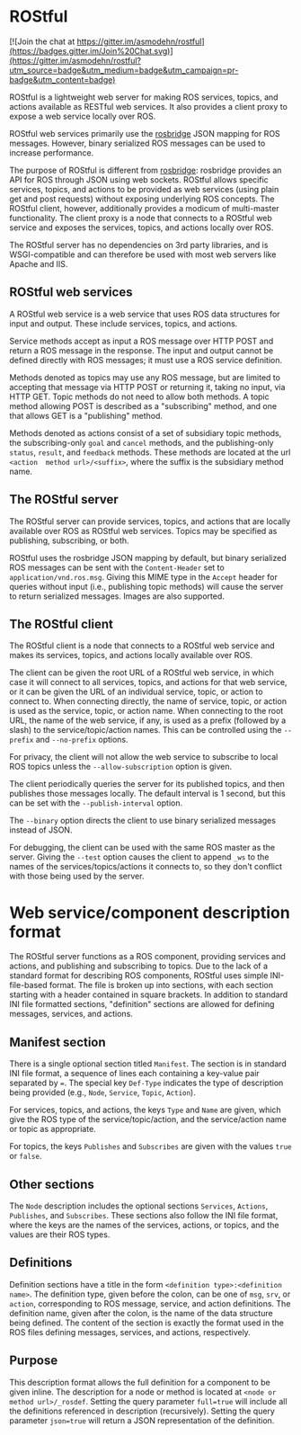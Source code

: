 ROStful
=======

[![Join the chat at https://gitter.im/asmodehn/rostful](https://badges.gitter.im/Join%20Chat.svg)](https://gitter.im/asmodehn/rostful?utm_source=badge&utm_medium=badge&utm_campaign=pr-badge&utm_content=badge)

ROStful is a lightweight web server for making ROS services, topics, and actions available as RESTful web services. It also provides a client proxy to expose a web service locally over ROS.

ROStful web services primarily use the [rosbridge](http://wiki.ros.org/rosbridge_suite) JSON mapping for ROS messages. However, binary serialized ROS messages can be used to increase performance.

The purpose of ROStful is different from [rosbridge](http://wiki.ros.org/rosbridge_suite): rosbridge provides an API for ROS through JSON using web sockets. ROStful allows specific services, topics, and actions to be provided as web services (using plain get and post requests) without exposing underlying ROS concepts.
The ROStful client, however, additionally provides a modicum of multi-master functionality. The client proxy is a node that connects to a ROStful web service and exposes the services, topics, and actions locally over ROS.

The ROStful server has no dependencies on 3rd party libraries, and is WSGI-compatible and can therefore be used with most web servers like Apache and IIS.

ROStful web services
--------------------

A ROStful web service is a web service that uses ROS data structures for input and output. These include services, topics, and actions.

Service methods accept as input a ROS message over HTTP POST and return a ROS message in the response. The input and output cannot be defined directly with ROS messages; it must use a ROS service definition.

Methods denoted as topics may use any ROS message, but are limited to accepting that message via HTTP POST or returning it, taking no input, via HTTP GET. Topic methods do not need to allow both methods. A topic method allowing POST is described as a "subscribing" method, and one that allows GET is a "publishing" method.

Methods denoted as actions consist of a set of subsidiary topic methods, the subscribing-only `goal` and `cancel` methods, and the publishing-only `status`, `result`, and `feedback` methods. These methods are located at the url `<action  method url>/<suffix>`, where the suffix is the subsidiary method name.

The ROStful server
------------------
The ROStful server can provide services, topics, and actions that are locally available over ROS as ROStful web services. Topics may be specified as publishing, subscribing, or both.

ROStful uses the rosbridge JSON mapping by default, but binary serialized ROS messages can be sent with the `Content-Header` set to `application/vnd.ros.msg`. Giving this MIME type in the `Accept` header for queries without input (i.e., publishing topic methods) will cause the server to return serialized messages. Images are also supported.

The ROStful client
------------------
The ROStful client is a node that connects to a ROStful web service and makes its services, topics, and actions locally available over ROS.

The client can be given the root URL of a ROStful web service, in which case it will connect to all services, topics, and actions for that web service, or it can be given the URL of an individual service, topic, or action to connect to.
When connecting directly, the name of service, topic, or action is used as the service, topic, or action name. When connecting to the root URL, the name of the web service, if any, is used as a prefix (followed by a slash) to the service/topic/action names. This can be controlled using the `--prefix` and `--no-prefix` options.

For privacy, the client will not allow the web service to subscribe to local ROS topics unless the `--allow-subscription` option is given.

The client periodically queries the server for its published topics, and then publishes those messages locally. The default interval is 1 second, but this can be set with the `--publish-interval` option.

The `--binary` option directs the client to use binary serialized messages instead of JSON.

For debugging, the client can be used with the same ROS master as the server. Giving the `--test` option causes the client to append `_ws` to the names of the services/topics/actions it connects to, so they don't conflict with those being used by the server.

Web service/component description format
========================================
The ROStful server functions as a ROS component, providing services and actions, and publishing and subscribing to topics. Due to the lack of a standard format for describing ROS components, ROStful uses simple INI-file-based format. The file is broken up into sections, with each section starting with a header contained in square brackets. In addition to standard INI file formatted sections, "definition" sections are allowed for defining messages, services, and actions.

Manifest section
----------------
There is a single optional section titled `Manifest`. The section is in standard INI file format, a sequence of lines each containing a key-value pair separated by `=`. The special key `Def-Type` indicates the type of description being provided (e.g., `Node`, `Service`, `Topic`, `Action`).

For services, topics, and actions, the keys `Type` and `Name` are given, which give the ROS type of the service/topic/action, and the service/action name or topic as appropriate.

For topics, the keys `Publishes` and `Subscribes` are given with the values `true` or `false`.

Other sections
--------------
The `Node` description includes the optional sections `Services`, `Actions`, `Publishes`, and `Subscribes`. These sections also follow the INI file format, where the keys are the names of the services, actions, or topics, and the values are their ROS types.

Definitions
-----------
Definition sections have a title in the form `<definition type>:<definition name>`. The definition type, given before the colon, can be one of `msg`, `srv`, or `action`, corresponding to ROS message, service, and action definitions. The definition name, given after the colon, is the name of the data structure being defined. The content of the section is exactly the format used in the ROS files defining messages, services, and actions, respectively.

Purpose
-------
This description format allows the full definition for a component to be given inline. The description for a node or method is located at `<node or method url>/_rosdef`. Setting the query parameter `full=true` will include all the definitions referenced in description (recursively). Setting the query parameter `json=true` will return a JSON representation of the definition.

